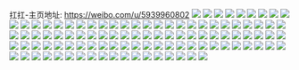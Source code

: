 扛扛-主页地址: https://weibo.com/u/5939960802 
![](https://wx4.sinaimg.cn/mw2000/006tZt9oly1h9hqgtmr0mj327v1omqv5.jpg) 
![](https://wx4.sinaimg.cn/mw2000/006tZt9oly1h9hqguhcgrj32751pynpd.jpg) 
![](https://wx4.sinaimg.cn/mw2000/006tZt9oly1h9hqgx8re8j31kw23ve81.jpg) 
![](https://wx4.sinaimg.cn/mw2000/006tZt9oly1h9hqgyhetaj31kw23vb29.jpg) 
![](https://wx4.sinaimg.cn/mw2000/006tZt9oly1h9ggkdrojkj31kw215e81.jpg) 
![](https://wx4.sinaimg.cn/mw2000/006tZt9oly1h9ggki7wkfj31kw23vb29.jpg) 
![](https://wx4.sinaimg.cn/mw2000/006tZt9oly1h9ggl3g8w5j31kw23wb29.jpg) 
![](https://wx4.sinaimg.cn/mw2000/006tZt9oly1h9e6a81ib6j31sc2dshdu.jpg) 
![](https://wx4.sinaimg.cn/mw2000/006tZt9oly1h909wikrpgj314h0wpjzk.jpg) 
![](https://wx4.sinaimg.cn/mw2000/006tZt9oly1h8yts4gdrtj30my0dywf9.jpg) 
![](https://wx4.sinaimg.cn/mw2000/006tZt9oly1h8mkh34qlvj31fq340b2a.jpg) 
![](https://wx4.sinaimg.cn/mw2000/006tZt9oly1h8mkhoqpt3j322o3404qq.jpg) 
![](https://wx4.sinaimg.cn/mw2000/006tZt9oly1h8mkhl1mg0j322o340x6p.jpg) 
![](https://wx4.sinaimg.cn/mw2000/006tZt9oly1h8mkgzlef7j32dr1s9hdt.jpg) 
![](https://wx4.sinaimg.cn/mw2000/006tZt9oly1h8mkh7o2bdj32c0340npe.jpg) 
![](https://wx4.sinaimg.cn/mw2000/006tZt9oly1h8mkhbh2osj322o340kjm.jpg) 
![](https://wx4.sinaimg.cn/mw2000/006tZt9oly1h8mkhesli0j322o2u97wi.jpg) 
![](https://wx4.sinaimg.cn/mw2000/006tZt9oly1h8mkhi310ej322o3404qq.jpg) 
![](https://wx4.sinaimg.cn/mw2000/006tZt9oly1h8mkhre4fzj32kg1tde81.jpg) 
![](https://wx4.sinaimg.cn/mw2000/006tZt9oly1h8k3atg7fjj32c0340b29.jpg) 
![](https://wx4.sinaimg.cn/mw2000/006tZt9oly1h8k3atudcuj30pc19144f.jpg) 
![](https://wx4.sinaimg.cn/mw2000/006tZt9oly1h8k3awqculj30k00zkn3l.jpg) 
![](https://wx4.sinaimg.cn/mw2000/006tZt9oly1h8k3b1qe4lj32c0340kjn.jpg) 
![](https://wx4.sinaimg.cn/mw2000/006tZt9oly1h8k3b73r5nj32c0340kjm.jpg) 
![](https://wx4.sinaimg.cn/mw2000/006tZt9oly1h8govv8eywj30n01ds464.jpg) 
![](https://wx4.sinaimg.cn/mw2000/006tZt9oly1h88cnbl3m0j32ij1phx6p.jpg) 
![](https://wx4.sinaimg.cn/mw2000/006tZt9oly1h88cnfeoroj32t420ne82.jpg) 
![](https://wx4.sinaimg.cn/mw2000/006tZt9oly1h88cnj3ab5j31z333f7wi.jpg) 
![](https://wx4.sinaimg.cn/mw2000/006tZt9oly1h88cnnkepuj322o2tme82.jpg) 
![](https://wx4.sinaimg.cn/mw2000/006tZt9oly1h88cn7kzq9j322r22onpd.jpg) 
![](https://wx4.sinaimg.cn/mw2000/006tZt9oly1h88cnpiklbj324z26d7wh.jpg) 
![](https://wx4.sinaimg.cn/mw2000/006tZt9oly1h87fy1e421j328u337npf.jpg) 
![](https://wx4.sinaimg.cn/mw2000/006tZt9oly1h87fycbjrvj32bz340x6q.jpg) 
![](https://wx4.sinaimg.cn/mw2000/006tZt9oly1h87fyhj48cj32c03401l1.jpg) 
![](https://wx4.sinaimg.cn/mw2000/006tZt9oly1h87fypmae5j32bz340hdw.jpg) 
![](https://wx4.sinaimg.cn/mw2000/006tZt9oly1h87fxnvoisj328z2z5x6q.jpg) 
![](https://wx4.sinaimg.cn/mw2000/006tZt9oly1h8544iqcvej30n01ds0um.jpg) 
![](https://wx4.sinaimg.cn/mw2000/006tZt9oly1h85453kdlfj30n01ds79i.jpg) 
![](https://wx4.sinaimg.cn/mw2000/006tZt9oly1h83793eh9uj32nq22onpe.jpg) 
![](https://wx4.sinaimg.cn/mw2000/006tZt9oly1h83798341mj32ov22p4qq.jpg) 
![](https://wx4.sinaimg.cn/mw2000/006tZt9oly1h7ut544jfrj30mv0u5td7.jpg) 
![](https://wx4.sinaimg.cn/mw2000/006tZt9oly1h7ut53lyruj30mz11ltc0.jpg) 
![](https://wx4.sinaimg.cn/mw2000/006tZt9oly1h7on17ib67j31qb2434qp.jpg) 
![](https://wx4.sinaimg.cn/mw2000/006tZt9oly1h7on1co31fj31o0280npd.jpg) 
![](https://wx4.sinaimg.cn/mw2000/006tZt9oly1h7on1ab7ibj327224g7wh.jpg) 
![](https://wx4.sinaimg.cn/mw2000/006tZt9oly1h7k81elqayj325f2nknpe.jpg) 
![](https://wx4.sinaimg.cn/mw2000/006tZt9oly1h7k81h4u0vj30v30ifdhw.jpg) 
![](https://wx4.sinaimg.cn/mw2000/006tZt9oly1h7k88z9wydj31jk2bkb29.jpg) 
![](https://wx4.sinaimg.cn/mw2000/006tZt9oly1h7k84x3hqij32c0340x6p.jpg) 
![](https://wx4.sinaimg.cn/mw2000/006tZt9oly1h7k8921zbbj32911jkhdt.jpg) 
![](https://wx4.sinaimg.cn/mw2000/006tZt9oly1h7fk95sdi1j324133i4qp.jpg) 
![](https://wx4.sinaimg.cn/mw2000/006tZt9oly1h7fk9igouwj31sc2ds4qq.jpg) 
![](https://wx4.sinaimg.cn/mw2000/006tZt9oly1h7fkdpzr9bj30u01swk22.jpg) 
![](https://wx4.sinaimg.cn/mw2000/006tZt9oly1h7f6focovwj31kw2dcgud.jpg) 
![](https://wx4.sinaimg.cn/mw2000/006tZt9oly1h7f6f7rmubj31kw2ddah3.jpg) 
![](https://wx4.sinaimg.cn/mw2000/006tZt9oly1h7f6f9vnrpj31kw2ddam5.jpg) 
![](https://wx4.sinaimg.cn/mw2000/006tZt9oly1h7f6fcht42j31kw2ddu0x.jpg) 
![](https://wx4.sinaimg.cn/mw2000/006tZt9oly1h7f6fetq7mj31kw2dddqw.jpg) 
![](https://wx4.sinaimg.cn/mw2000/006tZt9oly1h7f6fhi8lkj31kw2dcx6p.jpg) 
![](https://wx4.sinaimg.cn/mw2000/006tZt9oly1h7f6f5lr0oj31kw2ddu0x.jpg) 
![](https://wx4.sinaimg.cn/mw2000/006tZt9oly1h7f6fjrwx7j31kw2dcais.jpg) 
![](https://wx4.sinaimg.cn/mw2000/006tZt9oly1h7f6fmhv08j31kw2ddkjl.jpg) 
![](https://wx4.sinaimg.cn/mw2000/006tZt9oly1h7ef5kwa1aj322725z4qq.jpg) 
![](https://wx4.sinaimg.cn/mw2000/006tZt9oly1h7ef5s469hj31sc2dswom.jpg) 
![](https://wx4.sinaimg.cn/mw2000/006tZt9oly1h7ef628z19j31sc2dshdu.jpg) 
![](https://wx4.sinaimg.cn/mw2000/006tZt9oly1h7a8760qfvj30n01dsqnl.jpg) 
![](https://wx4.sinaimg.cn/mw2000/006tZt9oly1h6x5f14q2gj32c0340x6t.jpg) 
![](https://wx4.sinaimg.cn/mw2000/006tZt9oly1h6x4lrj8x1j31kw23ub29.jpg) 
![](https://wx4.sinaimg.cn/mw2000/006tZt9oly1h6x5fjlsqaj32472xbb29.jpg) 
![](https://wx4.sinaimg.cn/mw2000/006tZt9oly1h6x4lof7n5j321c2v34qp.jpg) 
![](https://wx4.sinaimg.cn/mw2000/006tZt9oly1h6x4lt7ew2j30zg1b9qlf.jpg) 
![](https://wx4.sinaimg.cn/mw2000/006tZt9oly1h6x4l55ivkj324t2xj4qt.jpg) 
![](https://wx4.sinaimg.cn/mw2000/006tZt9oly1h6umxmn347j31r0340q77.jpg) 
![](https://wx4.sinaimg.cn/mw2000/006tZt9oly1h6umxdj45tj31r0340n16.jpg) 
![](https://wx4.sinaimg.cn/mw2000/006tZt9oly1h6umqi25onj32052sttho.jpg) 
![](https://wx4.sinaimg.cn/mw2000/006tZt9oly1h6umpdesz9j30u00u0tza.jpg) 
![](https://wx4.sinaimg.cn/mw2000/006tZt9oly1h6umquq79rj30u00u0n6v.jpg) 
![](https://wx4.sinaimg.cn/mw2000/006tZt9oly1h6ump6mbycj30u0140acm.jpg) 
![](https://wx4.sinaimg.cn/mw2000/006tZt9oly1h6b332d1euj334022otd4.jpg) 
![](https://wx4.sinaimg.cn/mw2000/006tZt9oly1h6b33j08vsj315d1cvdjb.jpg) 
![](https://wx4.sinaimg.cn/mw2000/006tZt9oly1h6b33i1f9yj32p922on2d.jpg) 
![](https://wx4.sinaimg.cn/mw2000/006tZt9oly1h6a1iezz8jj31jk2bke81.jpg) 
![](https://wx4.sinaimg.cn/mw2000/006tZt9oly1h6a0dapcswj31jk2bkdi2.jpg) 
![](https://wx4.sinaimg.cn/mw2000/006tZt9oly1h6a0e9cvxuj31jk2bkb29.jpg) 
![](https://wx4.sinaimg.cn/mw2000/006tZt9oly1h6a1iiwv06j31jk2blmzb.jpg) 
![](https://wx4.sinaimg.cn/mw2000/006tZt9oly1h6a0dzk1ytj31jk2blq6k.jpg) 
![](https://wx4.sinaimg.cn/mw2000/006tZt9oly1h6a0dhc07jj31jk2bkx6p.jpg) 
![](https://wx4.sinaimg.cn/mw2000/006tZt9oly1h6a0ek3zc2j31jk2blgop.jpg) 
![](https://wx4.sinaimg.cn/mw2000/006tZt9oly1h6a0dqwlpqj31jk2bkacr.jpg) 
![](https://wx4.sinaimg.cn/mw2000/006tZt9oly1h6a1io6j6ej31jk2bkacq.jpg) 
![](https://wx4.sinaimg.cn/mw2000/006tZt9oly1h5uj3s0nctj30n01dsn51.jpg) 
![](https://wx4.sinaimg.cn/mw2000/006tZt9oly1h5tux6s5mgj30im0ucgou.jpg) 
![](https://wx4.sinaimg.cn/mw2000/006tZt9oly1h5bdyguqarj32c0340e82.jpg) 
![](https://wx4.sinaimg.cn/mw2000/006tZt9oly1h5bdykyouuj31sc2ds7wi.jpg) 
![](https://wx4.sinaimg.cn/mw2000/006tZt9oly1h5bdyv5ryhj32922rcb2b.jpg) 
![](https://wx4.sinaimg.cn/mw2000/006tZt9oly1h5bdyp52jaj31sc2ds4qq.jpg) 
![](https://wx4.sinaimg.cn/mw2000/006tZt9oly1h5bdz0vg0bj326f2pvu0y.jpg) 
![](https://wx4.sinaimg.cn/mw2000/006tZt9oly1h47xyuw7znj31900u0jwy.jpg) 
![](https://wx4.sinaimg.cn/mw2000/006tZt9oly1h3t11a7xrnj30mz10fdi9.jpg) 
![](https://wx4.sinaimg.cn/mw2000/006tZt9oly1h36r1jhyacj327f2sye83.jpg) 
![](https://wx4.sinaimg.cn/mw2000/006tZt9oly1h36r2ka7nkj31sc2dskjm.jpg) 
![](https://wx4.sinaimg.cn/mw2000/006tZt9oly1h36r2g5y5bj32bb2jd1l1.jpg) 
